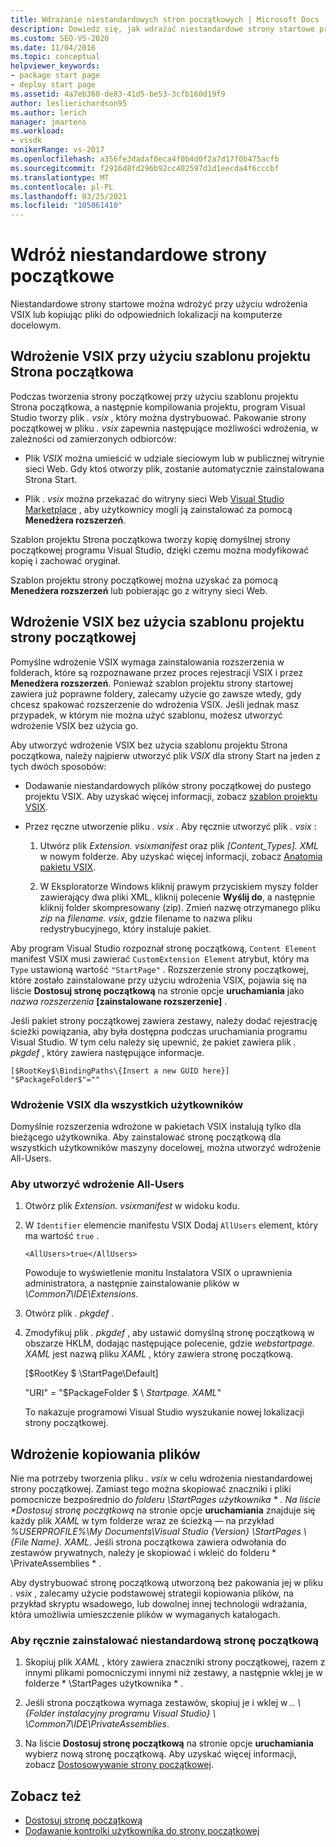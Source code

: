 ```yaml
---
title: Wdrażanie niestandardowych stron początkowych | Microsoft Docs
description: Dowiedz się, jak wdrażać niestandardowe strony startowe przy użyciu wdrożenia VSIX lub kopiując pliki do odpowiednich lokalizacji na komputerze docelowym.
ms.custom: SEO-VS-2020
ms.date: 11/04/2016
ms.topic: conceptual
helpviewer_keywords:
- package start page
- deploy start page
ms.assetid: 4a7eb360-de83-41d5-be53-3cfb160d19f9
author: leslierichardson95
ms.author: lerich
manager: jmartens
ms.workload:
- vssdk
monikerRange: vs-2017
ms.openlocfilehash: a356fe3dadaf0eca4f0b4d0f2a7d17f0b475acfb
ms.sourcegitcommit: f2916d8fd296b92cc402597d1d1eecda4f6cccbf
ms.translationtype: MT
ms.contentlocale: pl-PL
ms.lasthandoff: 03/25/2021
ms.locfileid: "105061410"
---
```

# <a name="deploy-custom-start-pages"></a>Wdróż niestandardowe strony początkowe

Niestandardowe strony startowe można wdrożyć przy użyciu wdrożenia VSIX lub kopiując pliki do odpowiednich lokalizacji na komputerze docelowym.

## <a name="vsix-deployment-by-using-the-start-page-project-template"></a>Wdrożenie VSIX przy użyciu szablonu projektu Strona początkowa

Podczas tworzenia strony początkowej przy użyciu szablonu projektu Strona początkowa, a następnie kompilowania projektu, program Visual Studio tworzy plik *. vsix* , który można dystrybuować. Pakowanie strony początkowej w pliku *. vsix* zapewnia następujące możliwości wdrożenia, w zależności od zamierzonych odbiorców:

- Plik *VSIX* można umieścić w udziale sieciowym lub w publicznej witrynie sieci Web. Gdy ktoś otworzy plik, zostanie automatycznie zainstalowana Strona Start.

- Plik *. vsix* można przekazać do witryny sieci Web [Visual Studio Marketplace](https://marketplace.visualstudio.com/) , aby użytkownicy mogli ją zainstalować za pomocą **Menedżera rozszerzeń**.

Szablon projektu Strona początkowa tworzy kopię domyślnej strony początkowej programu Visual Studio, dzięki czemu można modyfikować kopię i zachować oryginał.

Szablon projektu strony początkowej można uzyskać za pomocą **Menedżera rozszerzeń** lub pobierając go z witryny sieci Web.

## <a name="vsix-deployment-without-using-the-start-page-project-template"></a>Wdrożenie VSIX bez użycia szablonu projektu strony początkowej
 Pomyślne wdrożenie VSIX wymaga zainstalowania rozszerzenia w folderach, które są rozpoznawane przez proces rejestracji VSIX i przez **Menedżera rozszerzeń**. Ponieważ szablon projektu strony startowej zawiera już poprawne foldery, zalecamy użycie go zawsze wtedy, gdy chcesz spakować rozszerzenie do wdrożenia VSIX. Jeśli jednak masz przypadek, w którym nie można użyć szablonu, możesz utworzyć wdrożenie VSIX bez użycia go.

 Aby utworzyć wdrożenie VSIX bez użycia szablonu projektu Strona początkowa, należy najpierw utworzyć plik *VSIX* dla strony Start na jeden z tych dwóch sposobów:

- Dodawanie niestandardowych plików strony początkowej do pustego projektu VSIX. Aby uzyskać więcej informacji, zobacz [szablon projektu VSIX](../extensibility/vsix-project-template.md).

- Przez ręczne utworzenie pliku *. vsix* . Aby ręcznie utworzyć plik *. vsix* :

   1. Utwórz plik *Extension. vsixmanifest* oraz plik *[Content_Types]. XML* w nowym folderze. Aby uzyskać więcej informacji, zobacz [Anatomia pakietu VSIX](../extensibility/anatomy-of-a-vsix-package.md).

   2. W Eksploratorze Windows kliknij prawym przyciskiem myszy folder zawierający dwa pliki XML, kliknij polecenie **Wyślij do**, a następnie kliknij folder skompresowany (zip). Zmień nazwę otrzymanego pliku *zip* na *filename. vsix*, gdzie filename to nazwa pliku redystrybucyjnego, który instaluje pakiet.

Aby program Visual Studio rozpoznał stronę początkową, `Content Element` manifest VSIX musi zawierać `CustomExtension Element` atrybut, który ma `Type` ustawioną wartość `"StartPage"` . Rozszerzenie strony początkowej, które zostało zainstalowane przy użyciu wdrożenia VSIX, pojawia się na liście **Dostosuj stronę początkową** na stronie opcje **uruchamiania** jako *nazwa rozszerzenia* **[zainstalowane rozszerzenie]** .

Jeśli pakiet strony początkowej zawiera zestawy, należy dodać rejestrację ścieżki powiązania, aby była dostępna podczas uruchamiania programu Visual Studio. W tym celu należy się upewnić, że pakiet zawiera plik *. pkgdef* , który zawiera następujące informacje.

```
[$RootKey$\BindingPaths\{Insert a new GUID here}]
"$PackageFolder$"=""
```

### <a name="vsix-deployment-for-all-users"></a>Wdrożenie VSIX dla wszystkich użytkowników
 Domyślnie rozszerzenia wdrożone w pakietach VSIX instalują tylko dla bieżącego użytkownika. Aby zainstalować stronę początkową dla wszystkich użytkowników maszyny docelowej, można utworzyć wdrożenie All-Users.

### <a name="to-create-an-all-users-deployment"></a>Aby utworzyć wdrożenie All-Users

1. Otwórz plik *Extension. vsixmanifest* w widoku kodu.

2. W `Identifier` elemencie manifestu VSIX Dodaj `AllUsers` element, który ma wartość `true` .

    ```
    <AllUsers>true</AllUsers>
    ```

     Powoduje to wyświetlenie monitu Instalatora VSIX o uprawnienia administratora, a następnie zainstalowanie plików w *\Common7\IDE\Extensions*.

3. Otwórz plik *. pkgdef* .

4. Zmodyfikuj plik *. pkgdef* , aby ustawić domyślną stronę początkową w obszarze HKLM, dodając następujące polecenie, gdzie *webstartpage. XAML* jest nazwą pliku *XAML* , który zawiera stronę początkową.

     [$RootKey $ \StartPage\Default]

     "URI" = "$PackageFolder $ \\ *Startpage. XAML*"

     To nakazuje programowi Visual Studio wyszukanie nowej lokalizacji strony początkowej.

## <a name="file-copy-deployment"></a>Wdrożenie kopiowania plików
 Nie ma potrzeby tworzenia pliku *. vsix* w celu wdrożenia niestandardowej strony początkowej. Zamiast tego można skopiować znaczniki i pliki pomocnicze bezpośrednio do <em>folderu \StartPages użytkownika \* . Na liście **Dostosuj stronę początkową</em>* na stronie opcje **uruchamiania** znajduje się każdy plik *XAML* w tym folderze wraz ze ścieżką — na przykład *%USERPROFILE%\My Documents\Visual Studio {Version} \StartPages \\ {File Name}. XAML*. Jeśli strona początkowa zawiera odwołania do zestawów prywatnych, należy je skopiować i wkleić do folderu * \PrivateAssemblies \* .

 Aby dystrybuować stronę początkową utworzoną bez pakowania jej w pliku *. vsix* , zalecamy użycie podstawowej strategii kopiowania plików, na przykład skryptu wsadowego, lub dowolnej innej technologii wdrażania, która umożliwia umieszczenie plików w wymaganych katalogach.

### <a name="to-manually-install-a-custom-start-page"></a>Aby ręcznie zainstalować niestandardową stronę początkową

1. Skopiuj plik *XAML* , który zawiera znaczniki strony początkowej, razem z innymi plikami pomocniczymi innymi niż zestawy, a następnie wklej je w folderze * \StartPages użytkownika \* .

2. Jeśli strona początkowa wymaga zestawów, skopiuj je i wklej w *.. \\ {Folder instalacyjny programu Visual Studio} \\ \Common7\IDE\PrivateAssemblies*.

3. Na liście **Dostosuj stronę początkową** na stronie opcje **uruchamiania** wybierz nową stronę początkową. Aby uzyskać więcej informacji, zobacz [Dostosowywanie strony początkowej](../ide/customizing-the-start-page-for-visual-studio.md).

## <a name="see-also"></a>Zobacz też

- [Dostosuj stronę początkową](../ide/customizing-the-start-page-for-visual-studio.md)
- [Dodawanie kontrolki użytkownika do strony początkowej](../extensibility/adding-user-control-to-the-start-page.md)
